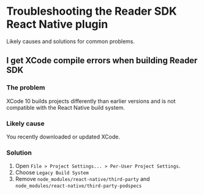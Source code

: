 # Troubleshooting the Reader SDK React Native plugin

Likely causes and solutions for common problems.

## I get XCode compile errors when building Reader SDK

### The problem

XCode 10 builds projects differently than earlier versions and is not compatible
with the React Native build system.

### Likely cause

You recently downloaded or updated XCode.

### Solution

1. Open `File > Project Settings... > Per-User Project Settings`.
2. Choose `Legacy Build System`
3. Remove `node_modules/react-native/third-party` and
   `node_modules/react-native/third-party-podspecs`
